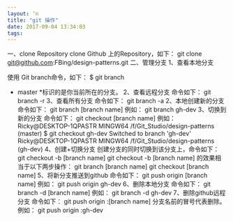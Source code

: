 ```yaml
---
layout: ‘n
title: "git 操作"
date: 2017-09-04 13:34:03
tags:
---
```

一、clone Repository
clone Github 上的Repository，如下： git clone git@github.com:FBing/design-patterns.git
二、管理分支
1、查看本地分支

<!--more-->
使用 Git branch命令，如下：
$ git branch
* master
*标识的是你当前所在的分支。
2、查看远程分支
命令如下：
git branch -r
3、查看所有分支
命令如下：
git branch -a
2、本地创建新的分支
命令如下：
git branch [branch name]
例如：
git branch gh-dev
3、切换到新的分支
命令如下：
git checkout [branch name]
例如：
Ricky@DESKTOP-1QPASTR MINGW64 /f/Git_Studio/design-patterns (master)
$ git checkout gh-dev
Switched to branch 'gh-dev'
Ricky@DESKTOP-1QPASTR MINGW64 /f/Git_Studio/design-patterns (gh-dev)
4、创建+切换分支
创建分支的同时切换到该分支上，命令如下：
git checkout -b [branch name]
git checkout -b [branch name] 的效果相当于以下两步操作：
git branch [branch name]
git checkout [branch name]
5、将新分支推送到github
命令如下：
git push origin [branch name]
例如：
git push origin gh-dev
6、删除本地分支
命令如下：
git branch -d [branch name]
例如：
git branch -d gh-dev
7、删除github远程分支
命令如下：
git push origin :[branch name]
分支名前的冒号代表删除。
例如：
git push origin :gh-dev
